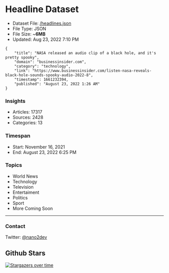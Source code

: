 # Headline Dataset

- Dataset File: [/headlines.json](https://raw.githubusercontent.com/fwd/news/master/headlines.json) 
- File Type: JSON
- File Size: ~**6MB**
- Updated: Aug 23, 2022 7:10 PM

```
{
    "title": "NASA released an audio clip of a black hole, and it's pretty spooky",
    "domain": "businessinsider.com",
    "category": "technology",
    "link": "https://www.businessinsider.com/listen-nasa-reveals-black-hole-sounds-spooky-audio-2022-8",
    "timestamp": 1661232394,
    "published": "August 23, 2022 1:26 AM"
}
```

### Insights

- Articles: 17317
- Sources: 2428
- Categories: 13

### Timespan

- Start: November 16, 2021
- End: August 23, 2022 6:25 PM

### Topics

- World News
- Technology
- Television
- Entertaiment
- Politics
- Sport
- More Coming Soon

---

### Contact 

Twitter: [@nano2dev](https://twitter.com/nano2dev)

## Github Stars

[![Stargazers over time](https://starchart.cc/fwd/news.svg)](https://starchart.cc/fwd/news)
	